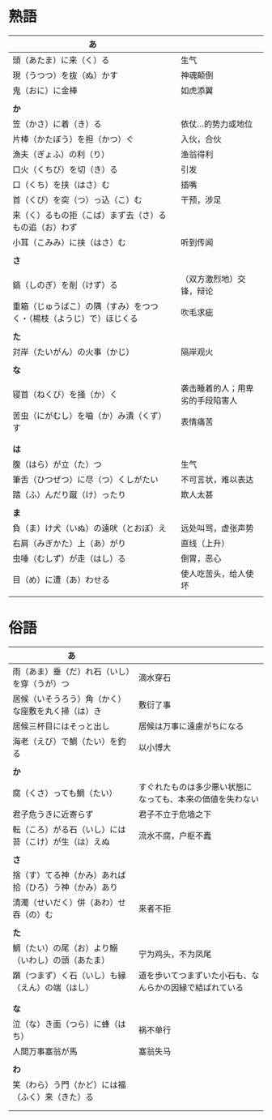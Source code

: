 # 熟語

| あ                                                                   |                                  |
| -------------------------------------------------------------------- | -------------------------------- |
| 頭（あたま）に来（く）る                                             | 生气                             |
| 現（うつつ）を抜（ぬ）かす                                           | 神魂颠倒                         |
| 鬼（おに）に金棒                                                     | 如虎添翼                         |
|                                                                      |                                  |
| **か**                                                               |                                  |
| 笠（かさ）に着（き）る                                               | 依仗…的势力或地位                |
| 片棒（かたぼう）を担（かつ）ぐ                                       | 入伙，合伙                       |
| 漁夫（ぎょふ）の利（り）                                             | 渔翁得利                         |
| 口火（くちび）を切（き）る                                           | 引发                             |
| 口（くち）を挟（はさ）む                                             | 插嘴                             |
| 首（くび）を突（つ）っ込（こ）む                                     | 干预，涉足                       |
| 来（く）るもの拒（こば）まず去（さ）るもの追（お）わず               |                                  |
| 小耳（こみみ）に挟（はさ）む                                         | 听到传闻                         |
|                                                                      |                                  |
| **さ**                                                               |                                  |
|                                                                      |                                  |
| 鎬（しのぎ）を削（けず）る                                           | （双方激烈地）交锋，辩论         |
| 重箱（じゅうばこ）の隅（すみ）をつつく・（楊枝（ようじ）で）ほじくる | 吹毛求疵                         |
|                                                                      |                                  |
| **た**                                                               |                                  |
| 対岸（たいがん）の火事（かじ）                                       | 隔岸观火                         |
|                                                                      |                                  |
| **な**                                                               |                                  |
|                                                                      |                                  |
| 寝首（ねくび）を掻（か）く                                           | 袭击睡着的人；用卑劣的手段陷害人 |
| 苦虫（にがむし）を嚙（か）み潰（くず）す                             | 表情痛苦                         |
|                                                                      |                                  |
|                                                                      |                                  |
| **は**                                                               |                                  |
| 腹（はら）が立（た）つ                                               | 生气                             |
| 筆舌（ひつぜつ）に尽（つ）くしがたい                                 | 不可言状，难以表达               |
| 踏（ふ）んだり蹴（け）ったり                                         | 欺人太甚                         |
|                                                                      |                                  |
| **ま**                                                               |                                  |
| 負（ま）け犬（いぬ）の遠吠（とおぼ）え                               | 远处叫骂，虚张声势               |
| 右肩（みぎかた）上（あ）がり                                         | 直线（上升）                     |
| 虫唾（むしず）が走（はし）る                                         | 倒胃，恶心                       |
| 目（め）に遭（あ）わせる                                             | 使人吃苦头，给人使坏             |
|                                                                      |                                  |

# 俗語

| あ                                                     |                                                            |
| ------------------------------------------------------ | ---------------------------------------------------------- |
| 雨（あま）垂（だ）れ石（いし）を穿（うが）つ           | 滴水穿石                                                   |
| 居候（いそうろう）角（かく）な座敷を丸く掃（は）き     | 敷衍了事                                                   |
| 居候三杯目にはそっと出し                               | 居候は万事に遠慮がちになる                                 |
| 海老（えび）で鯛（たい）を釣る                         | 以小博大                                                   |
|                                                        |                                                            |
| **か**                                                 |                                                            |
| 腐（くさ）っても鯛（たい）                             | すぐれたものは多少悪い状態になっても、本来の価値を失わない |
| 君子危うきに近寄らず                                   | 君子不立于危墙之下                                         |
| 転（ころ）がる石（いし）には苔（こけ）が生（は）えぬ   | 流水不腐，户枢不蠹                                         |
|                                                        |                                                            |
| **さ**                                                 |                                                            |
| 捨（す）てる神（かみ）あれば拾（ひろ）う神（かみ）あり |                                                            |
| 清濁（せいだく）併（あわ）せ吞（の）む                 | 来者不拒                                                   |
|                                                        |                                                            |
| **た**                                                 |                                                            |
| 鯛（たい）の尾（お）より鰯（いわし）の頭（あたま）     | 宁为鸡头，不为凤尾                                         |
| 躓（つまず）く石（いし）も縁（えん）の端（はし）       | 道を歩いてつまずいた小石も、なんらかの因縁で結ばれている   |
|                                                        |                                                            |
|                                                        |                                                            |
| **な**                                                 |                                                            |
| 泣（な）き面（つら）に蜂（はち）                       | 祸不单行                                                   |
| 人間万事塞翁が馬                                       | 塞翁失马                                                   |
|                                                        |                                                            |
| **わ**                                                 |                                                            |
| 笑（わら）う門（かど）には福（ふく）来（きた）る       |                                                            |
|                                                        |                                                            |
|                                                        |                                                            |
